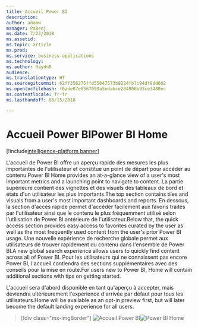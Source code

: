 ```yaml
---
title: Accueil Power BI
description: 
author: adamw
manager: PaBenj
ms.date: 7/22/2018
ms.assetid: 
ms.topic: article
ms.prod: 
ms.service: business-applications
ms.technology: 
ms.author: HaydnR
audience: 
ms.translationtype: HT
ms.sourcegitcommit: 62ff356275ffd55047573b9224fb7c94df8dd602
ms.openlocfilehash: f6ade07e6567099a5edabce284906b93ce3480ec
ms.contentlocale: fr-fr
ms.lasthandoff: 08/15/2018

---
```

# <a name="power-bi-home"></a><span data-ttu-id="dc6a9-102">Accueil Power BI</span><span class="sxs-lookup"><span data-stu-id="dc6a9-102">Power BI Home</span></span>

[!include[intelligence-platform banner](../../includes/intelligence-platform.md)]



<span data-ttu-id="dc6a9-103">L'accueil de Power BI offre un aperçu rapide des mesures les plus importantes de l'utilisateur et constitue un point de départ pour accéder au contenu.</span><span class="sxs-lookup"><span data-stu-id="dc6a9-103">Power BI Home provides an at-a-glance view of a user's most important metrics and a launching point to navigate to content.</span></span> <span data-ttu-id="dc6a9-104">La partie supérieure contient des vignettes et des visuels des tableaux de bord et états d'un utilisateur les plus importants.</span><span class="sxs-lookup"><span data-stu-id="dc6a9-104">The top section contains tiles and visuals from a user's most important dashboards and reports.</span></span> <span data-ttu-id="dc6a9-105">En dessous, la section d'accès rapide permet d'accéder facilement aux favoris traités par l'utilisateur ainsi que le contenu le plus fréquemment utilisé selon l'utilisation de Power BI antérieure de l'utilisateur.</span><span class="sxs-lookup"><span data-stu-id="dc6a9-105">Below that, the quick access section provides easy access to favorites curated by the user as well as the most frequently used content from the user's prior Power BI usage.</span></span> <span data-ttu-id="dc6a9-106">Une nouvelle expérience de recherche globale permet aux utilisateurs de trouver rapidement du contenu dans l'ensemble de Power BI.</span><span class="sxs-lookup"><span data-stu-id="dc6a9-106">A new global search experience allows users to quickly find content across all of Power BI.</span></span> <span data-ttu-id="dc6a9-107">Pour les utilisateurs qui ne connaissent pas encore Power BI, l'accueil contiendra des sections supplémentaires avec des conseils pour la mise en route.</span><span class="sxs-lookup"><span data-stu-id="dc6a9-107">For users new to Power BI, Home will contain additional sections with tips on getting started.</span></span>

<span data-ttu-id="dc6a9-108">L'accueil sera d'abord disponible en tant qu'aperçu à accepter, mais deviendra ultérieurement l'expérience d'arrivée par défaut pour tous les utilisateurs.</span><span class="sxs-lookup"><span data-stu-id="dc6a9-108">Home will be available as an opt-in preview first, but will later become the default landing experience for all users.</span></span>

> [!div class="mx-imgBorder"]
> <span data-ttu-id="dc6a9-109">![](media/power-bi-home.png "Accueil Power BI")</span><span class="sxs-lookup"><span data-stu-id="dc6a9-109">![](media/power-bi-home.png "Power BI Home")</span></span>

